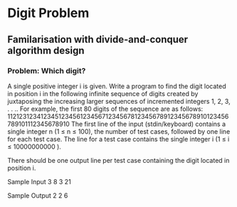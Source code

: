 Digit Problem
============

## Familarisation with divide-and-conquer algorithm design

### Problem: Which digit?

A single positive integer i is given. Write a program to find the digit located in position i in the following
infinite sequence of digits created by juxtaposing the increasing larger sequences of incremented integers
1, 2, 3, . . .. For example, the first 80 digits of the sequence are as follows:
11212312341234512345612345671234567812345678912345678910123456789101112345678910
The first line of the input (stdin/keyboard) contains a single integer n (1 ≤ n ≤ 100), the number of
test cases, followed by one line for each test case. The line for a test case contains the single integer i
(1 ≤ i ≤ 10000000000 ).

There should be one output line per test case containing the digit located in position i.

Sample Input
3
8
3
21

Sample Output
2
2
6

